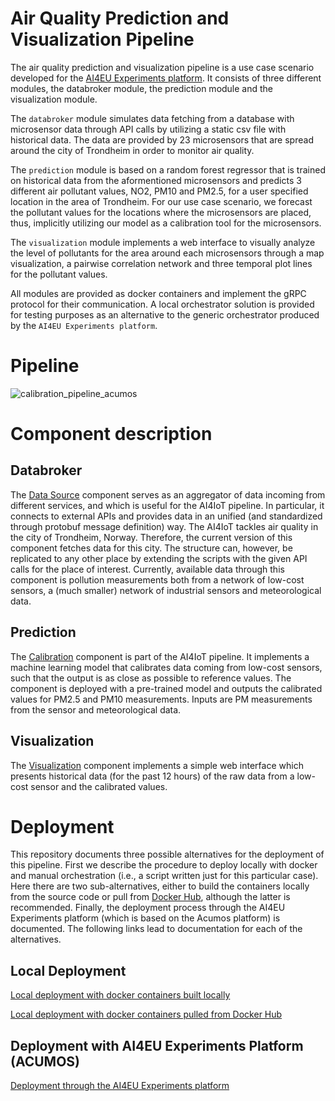 # Air Quality Prediction and Visualization Pipeline

The air quality prediction and visualization pipeline is a use case scenario developed for the [AI4EU Experiments platform](https://aiexp.ai4europe.eu/#/home). It consists of three different modules, the databroker module, the prediction module and the visualization module.  

The `databroker` module simulates data fetching from a database with microsensor data through API calls by utilizing a static csv file with historical data. The data are provided by 23 microsensors that are spread around the city of Trondheim in order to monitor air quality.  

The `prediction` module is based on a random forest regressor that is trained on historical data from the aformentioned microsensors and predicts 3 different air pollutant values, NO2, PM10 and PM2.5, for a user specified location in the area of Trondheim. For our use case scenario, we forecast the pollutant values for the locations where the microsensors are placed, thus, implicitly utilizing our model as a calibration tool for the microsensors.  

The `visualization` module implements a web interface to visually analyze the level of pollutants for the area around each microsensors through a map visualization, a pairwise correlation network and three temporal plot lines for the pollutant values.  

All modules are provided as docker containers and implement the gRPC protocol for their communication. A local orchestrator solution is provided for testing purposes as an alternative to the generic orchestrator produced by the `AI4EU Experiments platform`. 


# Pipeline

![calibration_pipeline_acumos](https://user-images.githubusercontent.com/45718165/137711345-dfa5e2da-10b1-4436-80ca-f2f929b8bd99.png)

# Component description

## Databroker
The [Data Source](docs/data-source.md) component serves as an aggregator of data incoming from different services, and which is useful for the AI4IoT pipeline. In particular, it connects to external APIs and provides data in an unified (and standardized through protobuf message definition) way.
The AI4IoT tackles air quality in the city of Trondheim, Norway. Therefore, the current version of this component fetches data for this city. The structure can, however, be replicated to any other place by extending the scripts with the given API calls for the place of interest.
Currently, available data through this component is pollution measurements both from a network of low-cost sensors, a (much smaller) network of industrial sensors and meteorological data.

## Prediction
The [Calibration](docs/calibration.md) component is part of the AI4IoT pipeline. It implements a machine learning model that calibrates data coming from low-cost sensors, such that the output is as close as possible to reference values. The component is deployed with a pre-trained model and outputs the calibrated values for PM2.5 and PM10 measurements. Inputs are PM measurements from the sensor and meteorological data.

## Visualization
The [Visualization](docs/visualization.md) component implements a simple web interface which presents historical data (for the past 12 hours) of the raw data from a low-cost sensor and the calibrated values.

# Deployment

This repository documents three possible alternatives for the deployment of this pipeline. First we describe the procedure to deploy locally with docker and manual orchestration (i.e., a script written just for this particular case). Here there are two sub-alternatives, either to build the containers locally from the source code or pull from [Docker Hub](https://hub.docker.com), although the latter is recommended. Finally, the deployment process through the AI4EU Experiments platform (which is based on the Acumos platform) is documented. The following links lead to documentation for each of the alternatives.

## Local Deployment

[Local deployment with docker containers built locally](docs/docker-local.md)

[Local deployment with docker containers pulled from Docker Hub](docs/docker-hub.md)

## Deployment with AI4EU Experiments Platform (ACUMOS)

[Deployment through the AI4EU Experiments platform](docs/acumos.md)